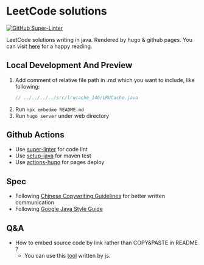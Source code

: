 # LeetCode solutions

[![GitHub Super-Linter](https://github.com/NoSugarCoffee/leetcode/workflows/Lint%20Code%20Base/badge.svg)](https://github.com/marketplace/actions/super-linter)

LeetCode solutions writing in java. Rendered by hugo & github pages. You can
visit [here](https://nosugarcoffee.github.io/leetcode) for a happy reading.

## Local Development And Preview

1. Add comment of relative file path in .md which you want to include, like following:
    ```java
    // ../../../../src/lrucache_146/LRUCache.java
    ```
2. Run `npx embedme README.md`
3. Run `hugo server` under web directory

## Github Actions

- Use [super-linter](https://github.com/github/super-linter) for code lint
- Use [setup-java](https://docs.github.com/en/actions/guides/building-and-testing-java-with-maven) for maven test
- Use [actions-hugo](https://github.com/peaceiris/actions-hugo) for pages deploy

## Spec

- Following [Chinese Copywriting Guidelines](https://github.com/sparanoid/chinese-copywriting-guidelines) for better written communication
- Following [Google Java Style Guide](https://google.github.io/styleguide/javaguide.html) 
## Q&A

- How to embed source code by link rather than COPY&PASTE in README ?
    - You can use this [tool](https://github.com/zakhenry/embedme) written by js.